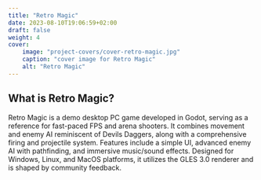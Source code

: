 ```yaml
---
title: "Retro Magic"
date: 2023-08-10T19:06:59+02:00
draft: false
weight: 4
cover:
    image: "project-covers/cover-retro-magic.jpg"
    caption: "cover image for Retro Magic"
    alt: "Retro Magic"
---
```


## What is Retro Magic?

Retro Magic is a demo desktop PC game developed in Godot, serving as a reference for fast-paced FPS and arena shooters. It combines movement and enemy AI reminiscent of Devils Daggers, along with a comprehensive firing and projectile system. Features include a simple UI, advanced enemy AI with pathfinding, and immersive music/sound effects. Designed for Windows, Linux, and MacOS platforms, it utilizes the GLES 3.0 renderer and is shaped by community feedback.